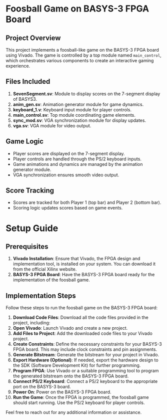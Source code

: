# Foosball Game on BASYS-3 FPGA Board

## Project Overview
This project implements a foosball-like game on the BASYS-3 FPGA board using Vivado. The game is controlled by a top module named `main_control`, which orchestrates various components to create an interactive gaming experience.

## Files Included
1. **SevenSegment.sv**: Module to display scores on the 7-segment display of BASYS3.
2. **anim_gen.sv**: Animation generator module for game dynamics.
3. **keyboard_1.v**: Keyboard input module for player controls.
4. **main_control.sv**: Top module coordinating game elements.
5. **sync_mod.sv**: VGA synchronization module for display updates.
6. **vga.sv**: VGA module for video output.

## Game Logic
- Player scores are displayed on the 7-segment display.
- Player controls are handled through the PS/2 keyboard inputs.
- Game animations and dynamics are managed by the animation generator module.
- VGA synchronization ensures smooth video output.

## Score Tracking
- Scores are tracked for both Player 1 (top bar) and Player 2 (bottom bar).
- Scoring logic updates scores based on game events.

# Setup Guide

## Prerequisites
1. **Vivado Installation**: Ensure that Vivado, the FPGA design and implementation tool, is installed on your system. You can download it from the official Xilinx website.
2. **BASYS-3 FPGA Board**: Have the BASYS-3 FPGA board ready for the implementation of the foosball game.
   
## Implementation Steps
Follow these steps to run the foosball game on the BASYS-3 FPGA board:

1. **Download Code Files**: Download all the code files provided in the project, including:
2. **Open Vivado**: Launch Vivado and create a new project.
3. **Add Files to Project**: Add the downloaded code files to your Vivado project.
4. **Create Constraints**: Define the necessary constraints for your BASYS-3 FPGA board. This may include clock constraints and pin assignments.
5. **Generate Bitstream**: Generate the bitstream for your project in Vivado.
6. **Export Hardware (Optional)**: If needed, export the hardware design to the SDK (Software Development Kit) for further programming.
7. **Program FPGA**: Use Vivado or a suitable programming tool to program the generated bitstream onto the BASYS-3 FPGA board.
8. **Connect PS/2 Keyboard**: Connect a PS/2 keyboard to the appropriate port on the BASYS-3 board.
9. **Power On**: Power on the BASYS-3 FPGA board.
10. **Run the Game**: Once the FPGA is programmed, the foosball game should start running. Use the PS/2 keyboard for player controls.

Feel free to reach out for any additional information or assistance.
